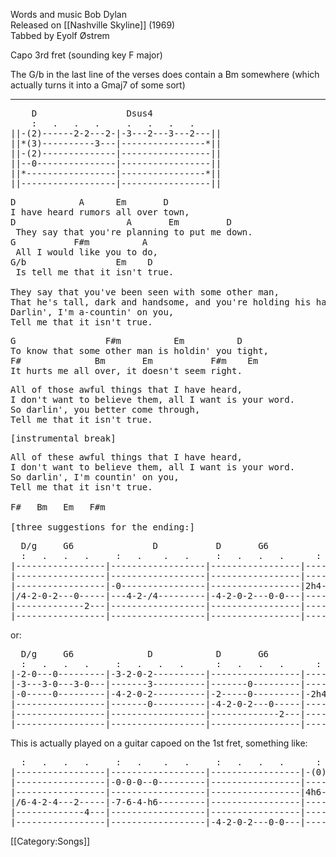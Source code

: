 Words and music Bob Dylan<br>
Released on [[Nashville Skyline]] (1969)<br>
Tabbed by Eyolf Østrem

Capo 3rd fret (sounding key F major)

The G/b in the last line of the verses does contain a Bm somewhere
(which actually turns it into a Gmaj7 of some sort)

----
<pre class="tab">
    D                 Dsus4
    :   .   .   .     .   .   .   .
||-(2)------2-2---2-|-3---2---3---2---||
||*(3)----------3---|----------------*||
||-(2)--------------|-----------------||
||--0---------------|-----------------||
||*-----------------|----------------*||
||------------------|-----------------||
</pre>

<pre class="verse">
D            A      Em       D
I have heard rumors all over town,
D                     A       Em         D
 They say that you're planning to put me down.
G           F#m          A
 All I would like you to do,
G/b                 Em    D
 Is tell me that it isn't true.

They say that you've been seen with some other man,
That he's tall, dark and handsome, and you're holding his hand.
Darlin', I'm a-countin' on you,
Tell me that it isn't true.
</pre>

<pre class="bridge">
G                 F#m          Em          D
To know that some other man is holdin' you tight,
F#              Bm       Em           F#m    Em
It hurts me all over, it doesn't seem right.
</pre>

<pre class="verse">
All of those awful things that I have heard,
I don't want to believe them, all I want is your word.
So darlin', you better come through,
Tell me that it isn't true.
</pre>

<pre class="bridge">
[instrumental break]
</pre>

<pre class="verse">
All of these awful things that I have heard,
I don't want to believe them, all I want is your word.
So darlin', I'm countin' on you,
Tell me that it isn't true.

F#   Bm   Em   F#m

[three suggestions for the ending:]
</pre>
<pre class="tab">
  D/g     G6               D           D       G6                D
  :   .   .   .     :   .    .   .     :   .   .   .      :   .    .   .
|-----------------|------------------|-----------------|-------------------||
|-----------------|------------------|-----------------|-------------------||
|-----------------|-0----------------|-----------------|2h4-2--------------||
|/4-2-0-2---0-----|---4-2-/4---------|-4-2-0-2---0-0---|------2-h4---------||
|-------------2---|------------------|-----------------|-------------------||
|-----------------|------------------|-----------------|-------------------||
</pre>

or:

<pre class="tab">
  D/g     G6              D            D       G6                D
  :   .   .   .     :   .   .   .      :   .   .   .      :   .    .   .
|-2-0---0---------|-3-2-0-2----------|-----------------|-------------------||
|-3---3-0---3-0---|-------3----------|-------0---------|-------------------||
|-0-----0---------|-4-2-0-2----------|-2-----0---------|-2h4-2-------------||
|-----------------|-------0----------|-4-2-0-2---0-----|-------2-h4--------||
|-----------------|------------------|-------------2---|-------------------||
|-----------------|------------------|-----------------|-------------------||
</pre>

This is actually played on a guitar capoed on the 1st fret, something like:

<pre class="tab">
  :   .   .   .     :   .    .   .     :   .   .   .      :   .    .   .
|-----------------|------------------|-----------------|-(0)---------------||
|-----------------|-0-0-0--0---------|-----------------|--------(0)--------||
|-----------------|------------------|-----------------|4h6-4--------------||
|/6-4-2-4---2-----|-7-6-4-h6---------|-----------------|------4-h6---------||
|-------------4---|------------------|-----------------|-------------------||
|-----------------|------------------|-4-2-0-2---0-0---|-------------------||
</pre>

[[Category:Songs]]